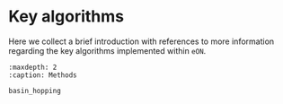 # Key algorithms

Here we collect a brief introduction with references to more information regarding the key algorithms implemented within `eON`.

```{toctree}
:maxdepth: 2
:caption: Methods

basin_hopping
```
